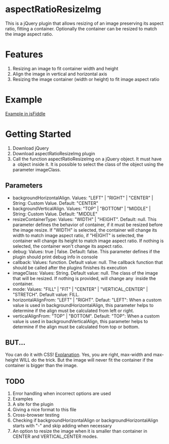 aspectRatioResizeImg
====================

This is a jQuery plugin that allows resizing of an image preserving its aspect ratio, fitting a container. Optionally the container can be resized to match the image aspect ratio.

Features
====================

1. Resizing an image to fit container width and height
2. Align the image in vertical and horizontal axis
3. Resizing the image container (width or height) to fit image aspect ratio

Example
====================

[Example in jsFiddle](http://jsfiddle.net/Mandarinazul/B8Bby/ "Example")

Getting Started
====================

1. Download jQuery
2. Download aspectRatioResizeImg plugin
3. Call the function aspectRatioResizeImg on a jQuery object. It must have a <img> object inside it. It is possible to select the class of the object using the parameter imageClass.

Parameters
--------
* backgroundHorizontalAlign. Values: "LEFT" | "RIGHT" | "CENTER" | String: Custom Value. Default: "CENTER"
* backgroundVerticalAlign. Values: "TOP" | "BOTTOM" | "MIDDLE" | String: Custom Value. Default: "MIDDLE"
* resizeContainerType: Values: "WIDTH" | "HEIGHT". Default: null. This parameter defines the behavior of container, if it must be resized before the image resize. If "WIDTH" is selected, the container will change its width to match image aspect ratio, if "HEIGHT" is selected, the container will change its height to match image aspect ratio. If nothing is selected, the container won't change its aspect ratio.
* debug: Values: true | false. Default: false. This parameter defines if the plugin should print debug info in console
* callback: Values: function. Default value: null. The callback function that should be called after the plugins finishes its execution
* imageClass: Values: String. Default value: null. The class of the image that will be resized. If nothing is provided, will change any <img> inside the container.
* mode: Values: "FILL" | "FIT" | "CENTER" | "VERTICAL_CENTER" | "STRETCH". Default value: FILL.
* horizontalAlignFrom: "LEFT" | "RIGHT". Defaut: "LEFT": When a custom value is used in backgroundHorizontalAlign, this parameter helps to determine if the align must be calculated from left or right.
* verticalAlignFrom: "TOP" | "BOTTOM". Default: "TOP": When a custom value is used in backgroundVerticalAlign, this parameter helps to determine if the align must be calculated from top or bottom.

BUT...
--------
You can do it with CSS! [Explanation](http://cjwainwright.co.uk/webdev/aspectratio/ "Explanation").
Yes, you are right, max-width and max-height WILL do the trick. But the image will never fit the container if the container is bigger than the image.

TODO
--------
1. Error handling when incorrect options are used
2. Examples
3. A site for the plugin
4. Giving a nice format to this file
5. Cross-browser testing
6. Checking if backgroundHorizontalAlign or backgroundHorizontalAlign starts with "-" and skip adding when necessary
7. An option to resize the image when it is smaller than container in CENTER and VERTICAL_CENTER modes.